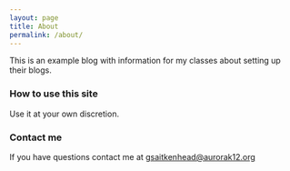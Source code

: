 ```yaml
---
layout: page
title: About
permalink: /about/
---
```


This is an example blog with information for my classes about setting up their blogs.

### How to use this site

Use it at your own discretion.

### Contact me

If you have questions contact me at [gsaitkenhead@aurorak12.org](mailto:gsaitkenhead@aurorak12.org)
